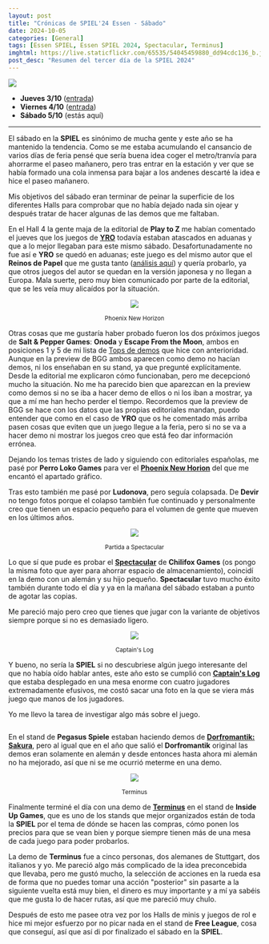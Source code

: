 ```yaml
---
layout: post
title: "Crónicas de SPIEL'24 Essen - Sábado"
date: 2024-10-05
categories: [General]
tags: [Essen SPIEL, Essen SPIEL 2024, Spectacular, Terminus]
imghtml: https://live.staticflickr.com/65535/54045459880_dd94cdc136_b.jpg
post_desc: "Resumen del tercer día de la SPIEL 2024" 
---
```


![](https://live.staticflickr.com/65535/54045459880_dd94cdc136_b.jpg)

* **Jueves 3/10** ([entrada]({{site.baseurl}}/2024/10/03/cronicas-spiel-essen-24-jueves/))
* **Viernes 4/10** ([entrada]({{site.baseurl}}/2024/10/04/cronicas-spiel-essen-24-viernes/))
* **Sábado 5/10** (estás aquí)

<hr>

El sábado en la **SPIEL** es sinónimo de mucha gente y este año se ha mantenido
la tendencia. Como se me estaba acumulando el cansancio de varios días de
feria pensé que sería buena idea coger el metro/tranvía para ahorrarme el paseo
mañanero, pero tras entrar en la estación y ver que se había formado una cola
inmensa para bajar a los andenes descarté la idea e hice el paseo mañanero.

Mis objetivos del sábado eran terminar de peinar la superficie de los
diferentes Halls para comprobar que no había dejado nada sin ojear y después
tratar de hacer algunas de las demos que me faltaban.

En el Hall 4 la gente maja de la editorial de **Play to Z** me habían comentado
el jueves que los juegos de
**[YRO](https://boardgamegeek.com/boardgame/402207/yro)** todavía estaban
atascados en aduanas y que a lo mejor llegaban para este mismo
sábado. Desafortunadamente no fue así e **YRO** se quedó en aduanas; este juego
es del mismo autor que el **Reinos de Papel** que me gusta tanto ([análisis
aquí]({{site.baseurl}}/2019/07/05/analisis-reinos-de-papel-mas-alla-de-las-puertas/))
y quería probarlo, ya que otros juegos del autor se 
quedan en la versión japonesa y no llegan a Europa. Mala suerte, pero muy bien
comunicado por parte de la editorial, que se les veía muy alicaídos por la
situación.

<p align="center"><img src="https://live.staticflickr.com/65535/54045460925_0586c9768c_b.jpg"></p>
<p align="center"><small>Phoenix New Horizon</small></p>

Otras cosas que me gustaría haber probado fueron los dos próximos juegos de
**Salt & Pepper Games**: **Onoda** y **Escape From the Moon**, ambos en
posiciones 1 y 5 de mi lista de [Tops de
demos]({{site.baseurl}}/2024/09/12/bingo-essen-spiel-2024/#no-me-perder%C3%ADa-estas-demos)
que hice con anterioridad. Aunque en la preview de BGG ambos aparecen como demo
no hacían demos, ni los enseñaban en su stand, ya que pregunté
explícitamente. Desde la editorial me explicaron cómo funcionaban,
pero me decepcionó mucho la situación. No me ha parecido bien que aparezcan en
la preview como demos si no se iba a hacer demo de ellos o ni los iban a
mostrar, ya que a mí me han hecho perder el tiempo. Recordemos que la preview
de BGG se hace con los datos que las propias editoriales mandan, puedo entender
que como en el caso de **YRO** que os he comentado más arriba pasen cosas que
eviten que un juego llegue a la feria, pero si no se va a hacer demo ni mostrar
los juegos creo que está feo dar información errónea.

Dejando los temas tristes de lado y siguiendo con editoriales españolas, me
pasé por **Perro Loko Games** para ver el **[Phoenix New
Horion](https://boardgamegeek.com/boardgame/419704/phoenix-new-horizon)** del
que me encantó el apartado gráfico.

Tras esto también me pasé por **Ludonova**, pero seguía colapsada. De **Devir**
no tengo fotos porque el colapso también fue continuado y personalmente creo
que tienen un espacio pequeño para el volumen de gente que mueven en los
últimos años.

<p align="center"><img src="https://live.staticflickr.com/65535/54043027086_bf61d4d4a5_b.jpg"></p>
<p align="center"><small>Partida a Spectacular</small></p>

Lo que sí que pude es probar el
**[Spectacular](https://boardgamegeek.com/boardgame/415147/spectacular)** de
**Chilifox Games** (os pongo la misma foto que ayer para ahorrar espacio de
almacenamiento), coincidí en la demo con un alemán y su hijo
pequeño. **Spectacular** tuvo mucho éxito también durante todo el día y ya en
la mañana del sábado estaban a punto de agotar las copias.

Me pareció majo pero creo que tienes que jugar con la variante de objetivos
siempre porque si no es demasiado ligero.

<p align="center"><img src="https://live.staticflickr.com/65535/54045020076_57e4f2e38c_b.jpg"></p>
<p align="center"><small>Captain's Log</small></p>

Y bueno, no sería la **SPIEL** si no descubriese algún juego interesante del
que no había oído hablar antes, este año esto se cumplió con **[Captain's
Log](https://boardgamegeek.com/boardgame/331363/captains-log)** que estaba
desplegado en una mesa enorme con cuatro jugadores extremadamente efusivos, me
costó sacar una foto en la que se viera más juego que manos de los jugadores.

Yo me llevo la tarea de investigar algo más sobre el juego.

<p align="center"><img src=""></p>
<p align="center"><small></small></p>

En el stand de **Pegasus Spiele** estaban haciendo demos de **[Dorfromantik:
Sakura](https://boardgamegeek.com/boardgame/424774/dorfromantik-sakura)**, pero
al igual que en el año que salió el **Dorfromantik** original las demos eran
solamente en alemán y desde entonces hasta ahora mi alemán no ha mejorado, así
que ni se me ocurrió meterme en una demo.

<p align="center"><img src="https://live.staticflickr.com/65535/54044143302_e02052d560_b.jpg"></p>
<p align="center"><small>Terminus</small></p>

Finalmente terminé el día con una demo de **[Terminus](https://boardgamegeek.com/boardgame/350198/terminus)** en el stand de
**Inside Up Games**, que es uno de los stands que mejor organizados están de
toda la **SPIEL** por el tema de dónde se hacen las compras, cómo ponen los
precios para que se vean bien y porque siempre tienen más de una mesa de cada
juego para poder probarlos.

La demo de **Terminus** fue a cinco personas, dos alemanes de Stuttgart, dos
italianos y yo. Me pareció algo más complicado de la idea preconcebida que
llevaba, pero me gustó mucho, la selección de acciones en la rueda esa de forma
que no puedes tomar una acción "posterior" sin pasarte a la siguiente vuelta
está muy bien, el dinero es muy importante y a mí ya sabéis que me gusta lo de
hacer rutas, así que me pareció muy chulo. 

Después de esto me pasee otra vez por los Halls de minis y juegos de rol e hice
mi mejor esfuerzo por no picar nada en el stand de **Free League**, cosa que
conseguí, así que así di por finalizado el sábado en la **SPIEL**.

<br>

